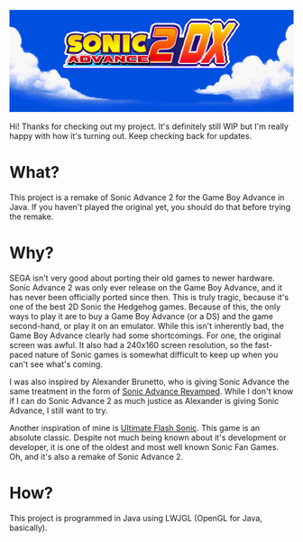 ![banner image](/banner.png)

Hi! Thanks for checking out my project. It's definitely still WIP but I'm really happy with how it's turning out. Keep checking back for updates.

# What?
This project is a remake of Sonic Advance 2 for the Game Boy Advance in Java. If you haven't played the original yet, you should do that before trying the remake.

# Why?
SEGA isn't very good about porting their old games to newer hardware. Sonic Advance 2 was only ever release on the Game Boy Advance, and it has never been officially ported since then. This is truly tragic, because it's one of the best 2D Sonic the Hedgehog games. Because of this, the only ways to play it are to buy a Game Boy Advance (or a DS) and the game second-hand, or play it on an emulator. While this isn't inherently bad, the Game Boy Advance clearly had some shortcomings. For one, the original screen was awful. It also had a 240x160 screen resolution, so the fast-paced nature of Sonic games is somewhat difficult to keep up when you can't see what's coming.

I was also inspired by Alexander Brunetto, who is giving Sonic Advance the same treatment in the form of <a href="https://sonicadvancerevamped.tumblr.com/">Sonic Advance Revamped</a>. While I don't know if I can do Sonic Advance 2 as much justice as Alexander is giving Sonic Advance, I still want to try.

Another inspiration of mine is <a href="https://www.newgrounds.com/portal/view/151706">Ultimate Flash Sonic</a>. This game is an absolute classic. Despite not much being known about it's development or developer, it is one of the oldest and most well known Sonic Fan Games. Oh, and it's also a remake of Sonic Advance 2.

# How?
This project is programmed in Java using LWJGL (OpenGL for Java, basically).

